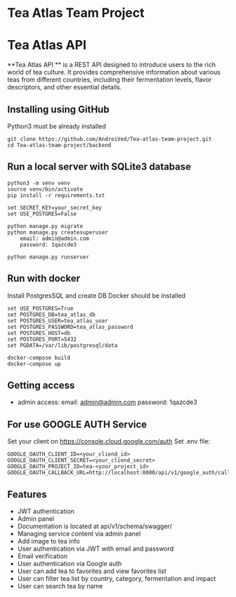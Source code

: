 # Tea Atlas Team Project

# Tea Atlas API
**Tea Atlas API ** is a REST API designed 
to introduce users to the rich world of tea culture. 
It provides comprehensive information about various teas 
from different countries, including their fermentation levels, 
flavor descriptors, and other essential details.

## Installing using GitHub

Python3 must be already installed

``` shel
git clone https://github.com/AndreiVed/Tea-atlas-team-project.git
cd Tea-atlas-team-project/backend
```

## Run a local server with SQLite3 database

``` shel
python3 -m venv venv
source venv/bin/activate
pip install -r requirements.txt

set SECRET_KEY=your_secret_key
set USE_POSTGRES=False
 
python manage.py migrate
python manage.py createsuperuser
    email: admin@admin.com
    password: 1qazcde3
    
python manage.py runserver 
```

## Run with docker
Install PostgresSQL and create DB
Docker should be installed

``` shel
set USE_POSTGRES=True
set POSTGRES_DB=tea_atlas_db
set POSTGRES_USER=tea_atlas_user
set POSTGRES_PASSWORD=tea_atlas_password
set POSTGRES_HOST=db
set POSTGRES_PORT=5432
set PGDATA=/var/lib/postgresql/data

docker-compose build
docker-compose up
```

## Getting access

* admin access:
    email: admin@admin.com
    password: 1qazcde3

## For use GOOGLE AUTH Service

Set your client on https://console.cloud.google.com/auth
Set .env file:
``` shel
GOOGLE_OAUTH_CLIENT_ID=<your_cliend_id>
GOOGLE_OAUTH_CLIENT_SECRET=<your_cliend_secret>
GOOGLE_OAUTH_PROJECT_ID=tea-<your_project_id>
GOOGLE_OAUTH_CALLBACK_URL=http://localhost:8000/api/v1/google_auth/callback/
```

## Features

* JWT authentication
* Admin panel
* Documentation is located at api/v1/schema/swagger/
* Managing service content via admin panel
* Add image to tea info
* User authentication via JWT with email and password
* Email verification 
* User authentication via Google auth 
* User can add tea to favorites and view favorites list
* User can filter tea list by country, category, fermentation and impact  
* User can search tea by name
